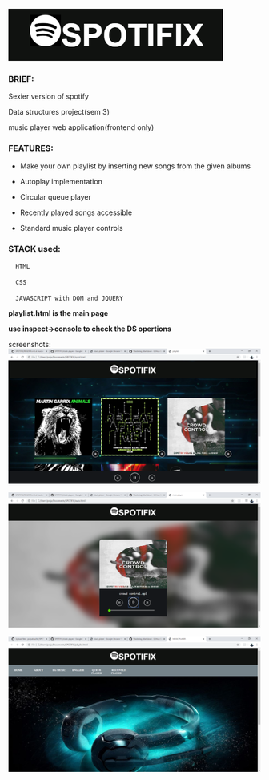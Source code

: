 ![spot Logo](https://raw.githubusercontent.com/prajvalsudhir/SPOTIFIX/master/SPOTIFIX/images/stack%20player%20-%20Google%20Chrome%2014-11-2019%2002_03_33%20(2).png)

### BRIEF:
 Sexier version of spotify
 
 Data structures project(sem 3)
 
 music player web application(frontend only)

### FEATURES:

* Make your own playlist by inserting new songs from the given albums 
 
* Autoplay implementation
 
* Circular queue player
 
* Recently played songs accessible
 
* Standard music player controls
 
### STACK used:

      HTML
      
      CSS
      
      JAVASCRIPT with DOM and JQUERY


**playlist.html is the main page**

**use inspect->console to check the DS opertions**

screenshots:
![spot](https://raw.githubusercontent.com/prajvalsudhir/SPOTIFIX/master/SPOTIFIX/images/playlist%20-%20Google%20Chrome%2010-01-2020%2014_17_42.png)

![spot](https://raw.githubusercontent.com/prajvalsudhir/SPOTIFIX/master/SPOTIFIX/images/playlist%20-%20Google%20Chrome%2010-01-2020%2014_20_46.png)

![spot](https://raw.githubusercontent.com/prajvalsudhir/SPOTIFIX/master/SPOTIFIX/images/playlist%20-%20Google%20Chrome%2010-01-2020%2014_24_49.png)
